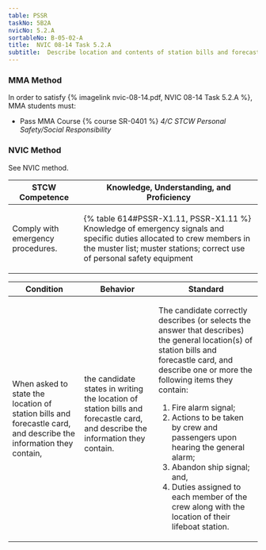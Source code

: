 ```yaml
---
table: PSSR
taskNo: 5B2A
nvicNo: 5.2.A 
sortableNo: B-05-02-A
title:  NVIC 08-14 Task 5.2.A
subtitle:  Describe location and contents of station bills and forecastle card
---
```



### MMA Method

In order to satisfy  {% imagelink nvic-08-14.pdf, NVIC 08-14 Task 5.2.A %}, MMA students must:

* Pass MMA Course {% course SR-0401 %}  *4/C STCW Personal Safety/Social Responsibility*


### NVIC Method

<a onclick="togglevisibility('nvic_methods')" >See NVIC method.</a>

<div id='nvic_methods' class='hide'>

<table>
<thead>
<tr>
<th class='forty'> STCW Competence </th>
<th class='sixty'> Knowledge, Understanding, and Proficiency </th>
</tr>
</thead>




<tbody>
<tr><td markdown='1'>

Comply with emergency procedures.

</td><td markdown='1'>

{% table 614#PSSR-X1.11, PSSR-X1.11 %} Knowledge of emergency signals and specific duties allocated to crew members in the muster list; muster stations; correct use of personal safety equipment

</td></tr>


</tbody>
</table>


<table>
<thead>
<tr><th class='twenty'>  Condition </th><th class='twenty'> Behavior </th><th  class='sixty'>Standard </th></tr>
</thead>
<tbody >



<tr><td markdown='1'>

When asked to state the location of station bills and forecastle card, and describe the information they contain,

</td><td markdown='1'>

the candidate states in writing the location of station bills and forecastle card, and describe the information they contain.

<br>

<div class="tooltip" markdown='1'>



</div>


</td><td markdown='1'>

The candidate correctly describes (or selects the answer that describes) the general location(s) of station bills and forecastle card, and describe one or more the following items they contain:
 
1. Fire alarm signal; 
2. Actions to be taken by crew and passengers upon hearing the general alarm; 
3. Abandon ship signal; and, 
4. Duties assigned to each member of the crew along with the location of their lifeboat station.

</td></tr>
</tbody>
</table>
</div>
